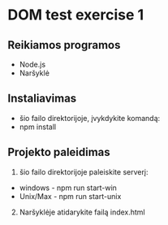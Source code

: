 # DOM test exercise 1

## Reikiamos programos

- Node.js
- Naršyklė

## Instaliavimas

- šio failo direktorijoje, įvykdykite komandą:
- npm install

## Projekto paleidimas

1. šio failo direktorijoje paleiskite serverį:

- windows - npm run start-win
- Unix/Max - npm run start-unix

2. Naršyklėje atidarykite failą index.html
